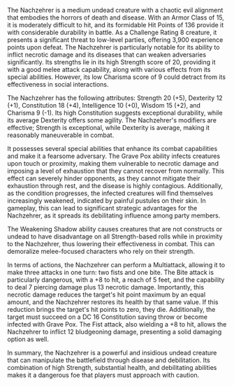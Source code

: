 The Nachzehrer is a medium undead creature with a chaotic evil alignment that embodies the horrors of death and disease. With an Armor Class of 15, it is moderately difficult to hit, and its formidable Hit Points of 136 provide it with considerable durability in battle. As a Challenge Rating 8 creature, it presents a significant threat to low-level parties, offering 3,900 experience points upon defeat. The Nachzehrer is particularly notable for its ability to inflict necrotic damage and its diseases that can weaken adversaries significantly. Its strengths lie in its high Strength score of 20, providing it with a good melee attack capability, along with various effects from its special abilities. However, its low Charisma score of 9 could detract from its effectiveness in social interactions.

The Nachzehrer has the following attributes: Strength 20 (+5), Dexterity 12 (+1), Constitution 18 (+4), Intelligence 10 (+0), Wisdom 15 (+2), and Charisma 9 (-1). Its high Constitution suggests exceptional durability, while its average Dexterity offers some agility. The Nachzehrer's modifiers are effective; Strength is exceptional, while Dexterity is average, making it reasonably maneuverable in combat.

It possesses several special abilities that enhance its combat capabilities and make it a fearsome adversary. The Grave Pox ability infects creatures upon touch or proximity, making them vulnerable to necrotic damage and imposing a level of exhaustion that they cannot recover from normally. This effect can severely hinder opponents, as they cannot mitigate their exhaustion through rest, and the disease is highly contagious. Additionally, as the condition progresses, the infected creatures will find themselves increasingly weakened, indicated by painful pustules on their skin. In gameplay, this can lead to significant strategic advantages for the Nachzehrer, as it spreads its debilitating influence among party members.

The Weakening Shadow ability causes creatures that are not constructs or undead to have disadvantage on all Strength-based rolls while in proximity to the Nachzehrer, thus lowering their effectiveness in combat. This can demoralize melee-focused characters who rely on their strength.

In terms of actions, the Nachzehrer can perform a Multiattack, allowing it to make three attacks in one turn: two fists and one bite. The Bite attack is particularly dangerous, with a +8 to hit, a reach of 5 feet, and the capability to deal 7 piercing damage plus 13 necrotic damage. Importantly, this necrotic damage reduces the target's hit point maximum by an equal amount, and the Nachzehrer restores its health by that same value. If this reduction brings the target's hit points to zero, they die. Additionally, the target must succeed on a DC 16 Constitution saving throw or become infected with Grave Pox. The Fist attack, also wielding a +8 to hit, allows the Nachzehrer to inflict 12 bludgeoning damage, presenting a solid damaging option as well.

In summary, the Nachzehrer is a powerful and insidious undead creature that can manipulate the battlefield through disease and debilitation. Its combination of high Strength, substantial health, and debilitating abilities makes it a dangerous foe that players must approach with caution.